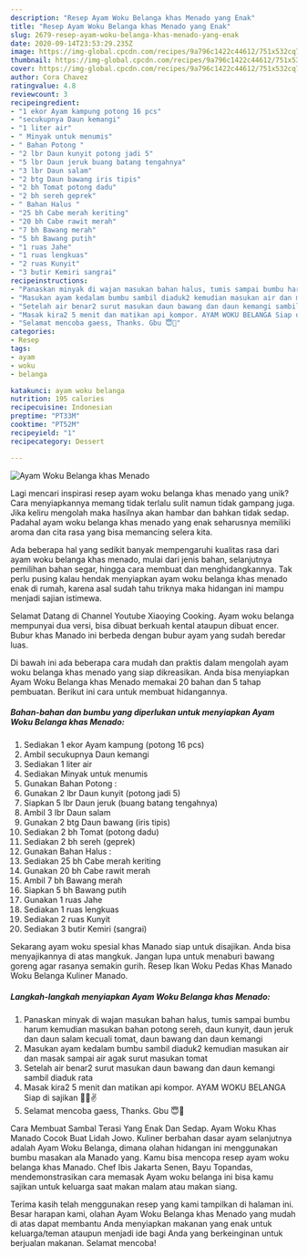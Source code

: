 ```yaml
---
description: "Resep Ayam Woku Belanga khas Menado yang Enak"
title: "Resep Ayam Woku Belanga khas Menado yang Enak"
slug: 2679-resep-ayam-woku-belanga-khas-menado-yang-enak
date: 2020-09-14T23:53:29.235Z
image: https://img-global.cpcdn.com/recipes/9a796c1422c44612/751x532cq70/ayam-woku-belanga-khas-menado-foto-resep-utama.jpg
thumbnail: https://img-global.cpcdn.com/recipes/9a796c1422c44612/751x532cq70/ayam-woku-belanga-khas-menado-foto-resep-utama.jpg
cover: https://img-global.cpcdn.com/recipes/9a796c1422c44612/751x532cq70/ayam-woku-belanga-khas-menado-foto-resep-utama.jpg
author: Cora Chavez
ratingvalue: 4.8
reviewcount: 3
recipeingredient:
- "1 ekor Ayam kampung potong 16 pcs"
- "secukupnya Daun kemangi"
- "1 liter air"
- " Minyak untuk menumis"
- " Bahan Potong "
- "2 lbr Daun kunyit potong jadi 5"
- "5 lbr Daun jeruk buang batang tengahnya"
- "3 lbr Daun salam"
- "2 btg Daun bawang iris tipis"
- "2 bh Tomat potong dadu"
- "2 bh sereh geprek"
- " Bahan Halus "
- "25 bh Cabe merah keriting"
- "20 bh Cabe rawit merah"
- "7 bh Bawang merah"
- "5 bh Bawang putih"
- "1 ruas Jahe"
- "1 ruas lengkuas"
- "2 ruas Kunyit"
- "3 butir Kemiri sangrai"
recipeinstructions:
- "Panaskan minyak di wajan masukan bahan halus, tumis sampai bumbu harum kemudian masukan bahan potong sereh, daun kunyit, daun jeruk dan daun salam kecuali tomat, daun bawang dan daun kemangi"
- "Masukan ayam kedalam bumbu sambil diaduk2 kemudian masukan air dan masak sampai air agak surut masukan tomat"
- "Setelah air benar2 surut masukan daun bawang dan daun kemangi sambil diaduk rata"
- "Masak kira2 5 menit dan matikan api kompor. AYAM WOKU BELANGA Siap di sajikan 🐓😊✌"
- "Selamat mencoba gaess, Thanks. Gbu 😇🙏"
categories:
- Resep
tags:
- ayam
- woku
- belanga

katakunci: ayam woku belanga 
nutrition: 195 calories
recipecuisine: Indonesian
preptime: "PT33M"
cooktime: "PT52M"
recipeyield: "1"
recipecategory: Dessert

---
```



![Ayam Woku Belanga khas Menado](https://img-global.cpcdn.com/recipes/9a796c1422c44612/751x532cq70/ayam-woku-belanga-khas-menado-foto-resep-utama.jpg)

Lagi mencari inspirasi resep ayam woku belanga khas menado yang unik? Cara menyiapkannya memang tidak terlalu sulit namun tidak gampang juga. Jika keliru mengolah maka hasilnya akan hambar dan bahkan tidak sedap. Padahal ayam woku belanga khas menado yang enak seharusnya memiliki aroma dan cita rasa yang bisa memancing selera kita.

Ada beberapa hal yang sedikit banyak mempengaruhi kualitas rasa dari ayam woku belanga khas menado, mulai dari jenis bahan, selanjutnya pemilihan bahan segar, hingga cara membuat dan menghidangkannya. Tak perlu pusing kalau hendak menyiapkan ayam woku belanga khas menado enak di rumah, karena asal sudah tahu triknya maka hidangan ini mampu menjadi sajian istimewa.

Selamat Datang di Channel Youtube Xiaoying Cooking. Ayam woku belanga mempunyai dua versi, bisa dibuat berkuah kental ataupun dibuat encer. Bubur khas Manado ini berbeda dengan bubur ayam yang sudah beredar luas.


Di bawah ini ada beberapa cara mudah dan praktis dalam mengolah ayam woku belanga khas menado yang siap dikreasikan. Anda bisa menyiapkan Ayam Woku Belanga khas Menado memakai 20 bahan dan 5 tahap pembuatan. Berikut ini cara untuk membuat hidangannya.

<!--inarticleads1-->

##### Bahan-bahan dan bumbu yang diperlukan untuk menyiapkan Ayam Woku Belanga khas Menado:

1. Sediakan 1 ekor Ayam kampung (potong 16 pcs)
1. Ambil secukupnya Daun kemangi
1. Sediakan 1 liter air
1. Sediakan  Minyak untuk menumis
1. Gunakan  Bahan Potong :
1. Gunakan 2 lbr Daun kunyit (potong jadi 5)
1. Siapkan 5 lbr Daun jeruk (buang batang tengahnya)
1. Ambil 3 lbr Daun salam
1. Gunakan 2 btg Daun bawang (iris tipis)
1. Sediakan 2 bh Tomat (potong dadu)
1. Sediakan 2 bh sereh (geprek)
1. Gunakan  Bahan Halus :
1. Sediakan 25 bh Cabe merah keriting
1. Gunakan 20 bh Cabe rawit merah
1. Ambil 7 bh Bawang merah
1. Siapkan 5 bh Bawang putih
1. Gunakan 1 ruas Jahe
1. Sediakan 1 ruas lengkuas
1. Sediakan 2 ruas Kunyit
1. Sediakan 3 butir Kemiri (sangrai)


Sekarang ayam woku spesial khas Manado siap untuk disajikan. Anda bisa menyajikannya di atas mangkuk. Jangan lupa untuk menaburi bawang goreng agar rasanya semakin gurih. Resep Ikan Woku Pedas Khas Manado Woku Belanga Kuliner Manado. 

<!--inarticleads2-->

##### Langkah-langkah menyiapkan Ayam Woku Belanga khas Menado:

1. Panaskan minyak di wajan masukan bahan halus, tumis sampai bumbu harum kemudian masukan bahan potong sereh, daun kunyit, daun jeruk dan daun salam kecuali tomat, daun bawang dan daun kemangi
1. Masukan ayam kedalam bumbu sambil diaduk2 kemudian masukan air dan masak sampai air agak surut masukan tomat
1. Setelah air benar2 surut masukan daun bawang dan daun kemangi sambil diaduk rata
1. Masak kira2 5 menit dan matikan api kompor. AYAM WOKU BELANGA Siap di sajikan 🐓😊✌
1. Selamat mencoba gaess, Thanks. Gbu 😇🙏


Cara Membuat Sambal Terasi Yang Enak Dan Sedap. Ayam Woku Khas Manado Cocok Buat Lidah Jowo. Kuliner berbahan dasar ayam selanjutnya adalah Ayam Woku Belanga, dimana olahan hidangan ini menggunakan bumbu masakan ala Manado yang. Kamu bisa mencopa resep ayam woku belanga khas Manado. Chef Ibis Jakarta Senen, Bayu Topandas, mendemonstrasikan cara memasak Ayam woku belanga ini bisa kamu sajikan untuk keluarga saat makan malam atau makan siang. 

Terima kasih telah menggunakan resep yang kami tampilkan di halaman ini. Besar harapan kami, olahan Ayam Woku Belanga khas Menado yang mudah di atas dapat membantu Anda menyiapkan makanan yang enak untuk keluarga/teman ataupun menjadi ide bagi Anda yang berkeinginan untuk berjualan makanan. Selamat mencoba!
